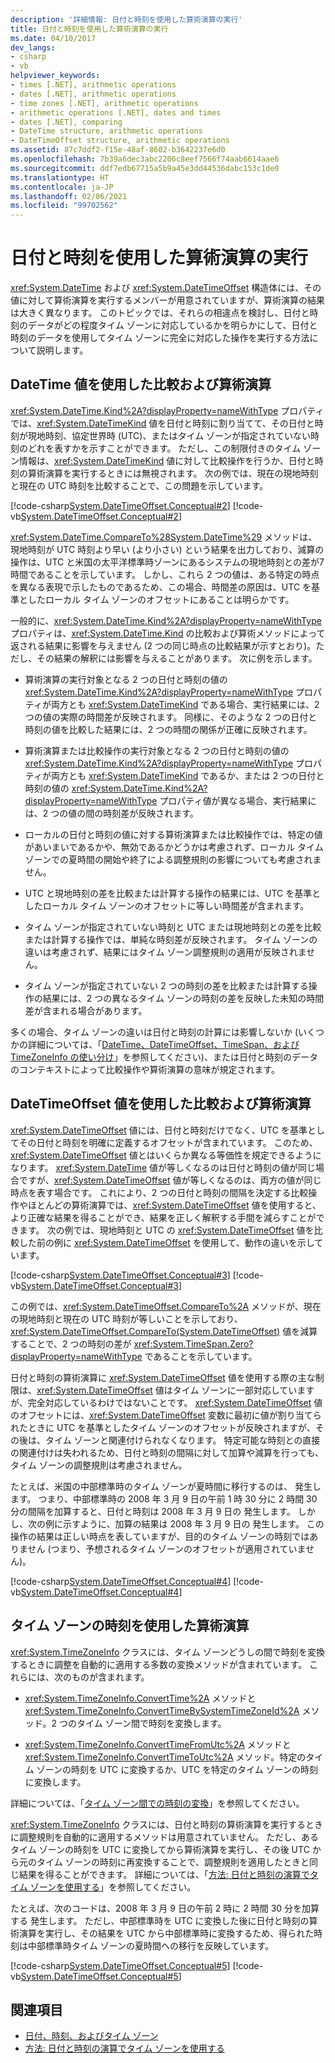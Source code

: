 ```yaml
---
description: '詳細情報: 日付と時刻を使用した算術演算の実行'
title: 日付と時刻を使用した算術演算の実行
ms.date: 04/10/2017
dev_langs:
- csharp
- vb
helpviewer_keywords:
- times [.NET], arithmetic operations
- dates [.NET], arithmetic operations
- time zones [.NET], arithmetic operations
- arithmetic operations [.NET], dates and times
- dates [.NET], comparing
- DateTime structure, arithmetic operations
- DateTimeOffset structure, arithmetic operations
ms.assetid: 87c7ddf2-f15e-48af-8602-b3642237e6d0
ms.openlocfilehash: 7b39a6dec3abc2206c8eef7566f74aab6614aae6
ms.sourcegitcommit: ddf7edb67715a5b9a45e3dd44536dabc153c1de0
ms.translationtype: HT
ms.contentlocale: ja-JP
ms.lasthandoff: 02/06/2021
ms.locfileid: "99702562"
---
```

# <a name="performing-arithmetic-operations-with-dates-and-times"></a>日付と時刻を使用した算術演算の実行

<xref:System.DateTime> および <xref:System.DateTimeOffset> 構造体には、その値に対して算術演算を実行するメンバーが用意されていますが、算術演算の結果は大きく異なります。 このトピックでは、それらの相違点を検討し、日付と時刻のデータがどの程度タイム ゾーンに対応しているかを明らかにして、日付と時刻のデータを使用してタイム ゾーンに完全に対応した操作を実行する方法について説明します。

## <a name="comparisons-and-arithmetic-operations-with-datetime-values"></a>DateTime 値を使用した比較および算術演算

<xref:System.DateTime.Kind%2A?displayProperty=nameWithType> プロパティでは、<xref:System.DateTimeKind> 値を日付と時刻に割り当てて、その日付と時刻が現地時刻、協定世界時 (UTC)、またはタイム ゾーンが指定されていない時刻のどれを表すかを示すことができます。 ただし、この制限付きのタイム ゾーン情報は、<xref:System.DateTimeKind> 値に対して比較操作を行うか、日付と時刻の算術演算を実行するときには無視されます。 次の例では、現在の現地時刻と現在の UTC 時刻を比較することで、この問題を示しています。

[!code-csharp[System.DateTimeOffset.Conceptual#2](../../../samples/snippets/csharp/VS_Snippets_CLR_System/system.DateTimeOffset.Conceptual/cs/Conceptual2.cs#2)]
[!code-vb[System.DateTimeOffset.Conceptual#2](../../../samples/snippets/visualbasic/VS_Snippets_CLR_System/system.DateTimeOffset.Conceptual/vb/Conceptual2.vb#2)]

<xref:System.DateTime.CompareTo%28System.DateTime%29> メソッドは、現地時刻が UTC 時刻より早い (より小さい) という結果を出力しており、減算の操作は、UTC と米国の太平洋標準時ゾーンにあるシステムの現地時刻との差が7 時間であることを示しています。 しかし、これら 2 つの値は、ある特定の時点を異なる表現で示したものであるため、この場合、時間差の原因は、UTC を基準としたローカル タイム ゾーンのオフセットにあることは明らかです。

一般的に、<xref:System.DateTime.Kind%2A?displayProperty=nameWithType> プロパティは、<xref:System.DateTime.Kind> の比較および算術メソッドによって返される結果に影響を与えません (2 つの同じ時点の比較結果が示すとおり)。ただし、その結果の解釈には影響を与えることがあります。 次に例を示します。

- 算術演算の実行対象となる 2 つの日付と時刻の値の <xref:System.DateTime.Kind%2A?displayProperty=nameWithType> プロパティが両方とも <xref:System.DateTimeKind> である場合、実行結果には、2 つの値の実際の時間差が反映されます。 同様に、そのような 2 つの日付と時刻の値を比較した結果には、2 つの時間の関係が正確に反映されます。

- 算術演算または比較操作の実行対象となる 2 つの日付と時刻の値の <xref:System.DateTime.Kind%2A?displayProperty=nameWithType> プロパティが両方とも <xref:System.DateTimeKind> であるか、または 2 つの日付と時刻の値の <xref:System.DateTime.Kind%2A?displayProperty=nameWithType> プロパティ値が異なる場合、実行結果には、2 つの値の間の時刻差が反映されます。

- ローカルの日付と時刻の値に対する算術演算または比較操作では、特定の値があいまいであるかや、無効であるかどうかは考慮されず、ローカル タイム ゾーンでの夏時間の開始や終了による調整規則の影響についても考慮されません。

- UTC と現地時刻の差を比較または計算する操作の結果には、UTC を基準としたローカル タイム ゾーンのオフセットに等しい時間差が含まれます。

- タイム ゾーンが指定されていない時刻と UTC または現地時刻との差を比較または計算する操作では、単純な時刻差が反映されます。 タイム ゾーンの違いは考慮されず、結果にはタイム ゾーン調整規則の適用が反映されません。

- タイム ゾーンが指定されていない 2 つの時刻の差を比較または計算する操作の結果には、2 つの異なるタイム ゾーンの時刻の差を反映した未知の時間差が含まれる場合があります。

多くの場合、タイム ゾーンの違いは日付と時刻の計算には影響しないか (いくつかの詳細については、「[DateTime、DateTimeOffset、TimeSpan、および TimeZoneInfo の使い分け](choosing-between-datetime.md)」を参照してください)、または日付と時刻のデータのコンテキストによって比較操作や算術演算の意味が規定されます。

## <a name="comparisons-and-arithmetic-operations-with-datetimeoffset-values"></a>DateTimeOffset 値を使用した比較および算術演算

<xref:System.DateTimeOffset> 値には、日付と時刻だけでなく、UTC を基準としてその日付と時刻を明確に定義するオフセットが含まれています。 このため、<xref:System.DateTimeOffset> 値とはいくらか異なる等価性を規定できるようになります。 <xref:System.DateTime> 値が等しくなるのは日付と時刻の値が同じ場合ですが、<xref:System.DateTimeOffset> 値が等しくなるのは、両方の値が同じ時点を表す場合です。 これにより、2 つの日付と時刻の間隔を決定する比較操作やほとんどの算術演算では、<xref:System.DateTimeOffset> 値を使用すると、より正確な結果を得ることができ、結果を正しく解釈する手間を減らすことができます。 次の例では、現地時刻と UTC の <xref:System.DateTimeOffset> 値を比較した前の例に <xref:System.DateTimeOffset> を使用して、動作の違いを示しています。

[!code-csharp[System.DateTimeOffset.Conceptual#3](../../../samples/snippets/csharp/VS_Snippets_CLR_System/system.DateTimeOffset.Conceptual/cs/Conceptual3.cs#3)]
[!code-vb[System.DateTimeOffset.Conceptual#3](../../../samples/snippets/visualbasic/VS_Snippets_CLR_System/system.DateTimeOffset.Conceptual/vb/Conceptual3.vb#3)]

この例では、<xref:System.DateTimeOffset.CompareTo%2A> メソッドが、現在の現地時刻と現在の UTC 時刻が等しいことを示しており、<xref:System.DateTimeOffset.CompareTo(System.DateTimeOffset)> 値を減算することで、2 つの時刻の差が <xref:System.TimeSpan.Zero?displayProperty=nameWithType> であることを示しています。

日付と時刻の算術演算に <xref:System.DateTimeOffset> 値を使用する際の主な制限は、<xref:System.DateTimeOffset> 値はタイム ゾーンに一部対応していますが、完全対応しているわけではないことです。 <xref:System.DateTimeOffset> 値のオフセットには、<xref:System.DateTimeOffset> 変数に最初に値が割り当てられたときに UTC を基準としたタイム ゾーンのオフセットが反映されますが、その後は、タイム ゾーンと関連付けられなくなります。 特定可能な時刻との直接の関連付けは失われるため、日付と時刻の間隔に対して加算や減算を行っても、タイム ゾーンの調整規則は考慮されません。

たとえば、米国の中部標準時のタイム ゾーンが夏時間に移行するのは、 発生します。 つまり、中部標準時の 2008 年 3 月 9 日の午前 1 時 30 分に 2 時間 30 分の間隔を加算すると、日付と時刻は 2008 年 3 月 9 日の 発生します。 しかし、次の例に示すように、加算の結果は 2008 年 3 月 9 日の 発生します。 この操作の結果は正しい時点を表していますが、目的のタイム ゾーンの時刻ではありません (つまり、予想されるタイム ゾーンのオフセットが適用されていません)。

[!code-csharp[System.DateTimeOffset.Conceptual#4](../../../samples/snippets/csharp/VS_Snippets_CLR_System/system.DateTimeOffset.Conceptual/cs/Conceptual4.cs#4)]
[!code-vb[System.DateTimeOffset.Conceptual#4](../../../samples/snippets/visualbasic/VS_Snippets_CLR_System/system.DateTimeOffset.Conceptual/vb/Conceptual4.vb#4)]

## <a name="arithmetic-operations-with-times-in-time-zones"></a>タイム ゾーンの時刻を使用した算術演算

<xref:System.TimeZoneInfo> クラスには、タイム ゾーンどうしの間で時刻を変換するときに調整を自動的に適用する多数の変換メソッドが含まれています。 これらには、次のものが含まれます。

- <xref:System.TimeZoneInfo.ConvertTime%2A> メソッドと <xref:System.TimeZoneInfo.ConvertTimeBySystemTimeZoneId%2A> メソッド。2 つのタイム ゾーン間で時刻を変換します。

- <xref:System.TimeZoneInfo.ConvertTimeFromUtc%2A> メソッドと <xref:System.TimeZoneInfo.ConvertTimeToUtc%2A> メソッド。特定のタイム ゾーンの時刻を UTC に変換するか、UTC を特定のタイム ゾーンの時刻に変換します。

詳細については、「[タイム ゾーン間での時刻の変換](converting-between-time-zones.md)」を参照してください。

<xref:System.TimeZoneInfo> クラスには、日付と時刻の算術演算を実行するときに調整規則を自動的に適用するメソッドは用意されていません。 ただし、あるタイム ゾーンの時刻を UTC に変換してから算術演算を実行し、その後 UTC から元のタイム ゾーンの時刻に再変換することで、調整規則を適用したときと同じ結果を得ることができます。 詳細については、「[方法: 日付と時刻の演算でタイム ゾーンを使用する](use-time-zones-in-arithmetic.md)」を参照してください。

たとえば、次のコードは、2008 年 3 月 9 日の午前 2 時に 2 時間 30 分を加算する 発生します。 ただし、中部標準時を UTC に変換した後に日付と時刻の算術演算を実行し、その結果を UTC から中部標準時に変換するため、得られた時刻は中部標準時タイム ゾーンの夏時間への移行を反映しています。

[!code-csharp[System.DateTimeOffset.Conceptual#5](../../../samples/snippets/csharp/VS_Snippets_CLR_System/system.DateTimeOffset.Conceptual/cs/Conceptual5.cs#5)]
[!code-vb[System.DateTimeOffset.Conceptual#5](../../../samples/snippets/visualbasic/VS_Snippets_CLR_System/system.DateTimeOffset.Conceptual/vb/Conceptual5.vb#5)]

## <a name="see-also"></a>関連項目

- [日付、時刻、およびタイム ゾーン](index.md)
- [方法: 日付と時刻の演算でタイム ゾーンを使用する](use-time-zones-in-arithmetic.md)
